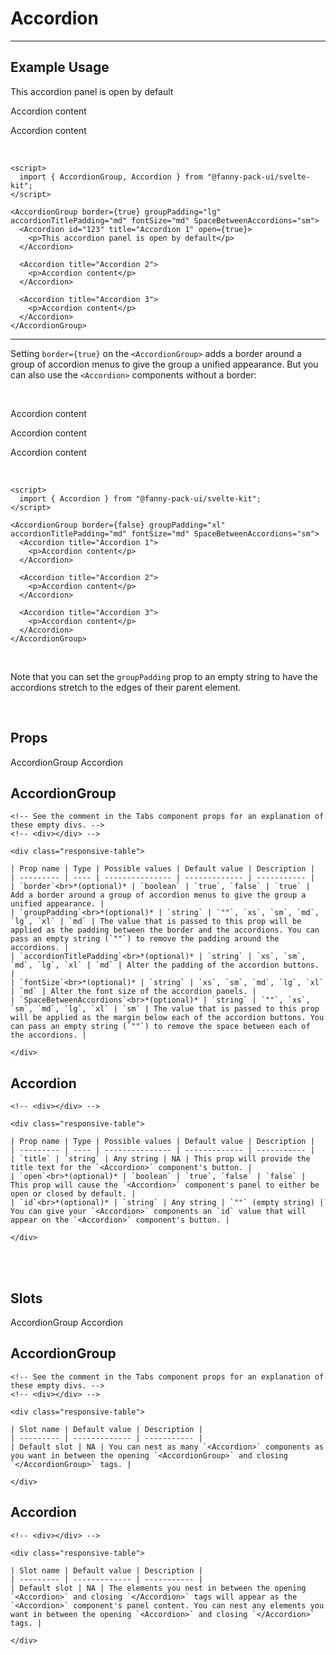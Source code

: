 <script lang="ts">
  import { AccordionGroup, Accordion, TabsContainer, TabBar, Tab, TabPanel } from "/src/lib";
</script>


# Accordion

---

## Example Usage

<AccordionGroup border={true} groupPadding="lg" accordionTitlePadding="md" fontSize="md" SpaceBetweenAccordions="sm">
  <Accordion id="123" title="Accordion 1" open={true}>
    <p>This accordion panel is open by default</p>
  </Accordion>

  <Accordion title="Accordion 2">
    <p>Accordion content</p>
  </Accordion>

  <Accordion title="Accordion 3">
    <p>Accordion content</p>
  </Accordion>
</AccordionGroup>

<br>

```svelte
<script>
  import { AccordionGroup, Accordion } from "@fanny-pack-ui/svelte-kit";
</script>

<AccordionGroup border={true} groupPadding="lg" accordionTitlePadding="md" fontSize="md" SpaceBetweenAccordions="sm">
  <Accordion id="123" title="Accordion 1" open={true}>
    <p>This accordion panel is open by default</p>
  </Accordion>

  <Accordion title="Accordion 2">
    <p>Accordion content</p>
  </Accordion>

  <Accordion title="Accordion 3">
    <p>Accordion content</p>
  </Accordion>
</AccordionGroup>
```

<hr>

Setting `border={true}` on the `<AccordionGroup>` adds a border around a group of accordion menus to give the group a unified appearance. But you can also use the `<Accordion>` components without a border:

<br>

<AccordionGroup border={false} groupPadding="xl" accordionTitlePadding="md" fontSize="md" SpaceBetweenAccordions="sm">
  <Accordion title="Accordion 1">
    <p>Accordion content</p>
  </Accordion>

  <Accordion title="Accordion 2">
    <p>Accordion content</p>
  </Accordion>

  <Accordion title="Accordion 3">
    <p>Accordion content</p>
  </Accordion>
</AccordionGroup>

<br>

```svelte
<script>
  import { Accordion } from "@fanny-pack-ui/svelte-kit";
</script>

<AccordionGroup border={false} groupPadding="xl" accordionTitlePadding="md" fontSize="md" SpaceBetweenAccordions="sm">
  <Accordion title="Accordion 1">
    <p>Accordion content</p>
  </Accordion>

  <Accordion title="Accordion 2">
    <p>Accordion content</p>
  </Accordion>

  <Accordion title="Accordion 3">
    <p>Accordion content</p>
  </Accordion>
</AccordionGroup>
```

<br>

Note that you can set the `groupPadding` prop to an empty string to have the accordions stretch to the edges of their parent element.

<br>

## Props

<TabsContainer>
  <TabBar>
    <Tab>AccordionGroup</Tab>
    <Tab>Accordion</Tab>
  </TabBar>

  <TabPanel>
    <h2>AccordionGroup</h2>

    <!-- See the comment in the Tabs component props for an explanation of these empty divs. -->
    <!-- <div></div> -->

    <div class="responsive-table">

    | Prop name | Type | Possible values | Default value | Description |
    | --------- | ---- | --------------- | ------------- | ----------- |
    | `border`<br>*(optional)* | `boolean` | `true`, `false` | `true` | Add a border around a group of accordion menus to give the group a unified appearance. |
    | `groupPadding`<br>*(optional)* | `string` | `""`, `xs`, `sm`, `md`, `lg`, `xl` | `md` | The value that is passed to this prop will be applied as the padding between the border and the accordions. You can pass an empty string (`""`) to remove the padding around the accordions. |
    | `accordionTitlePadding`<br>*(optional)* | `string` | `xs`, `sm`, `md`, `lg`, `xl` | `md` | Alter the padding of the accordion buttons. |
    | `fontSize`<br>*(optional)* | `string` | `xs`, `sm`, `md`, `lg`, `xl` | `md` | Alter the font size of the accordion panels. |
    | `SpaceBetweenAccordions`<br>*(optional)* | `string` | `""`, `xs`, `sm`, `md`, `lg`, `xl` | `sm` | The value that is passed to this prop will be applied as the margin below each of the accordion buttons. You can pass an empty string (`""`) to remove the space between each of the accordions. |

    </div>
  </TabPanel>

  <TabPanel>
    <h2>Accordion</h2>
    
    <!-- <div></div> -->

    <div class="responsive-table">

    | Prop name | Type | Possible values | Default value | Description |
    | --------- | ---- | --------------- | ------------- | ----------- |
    | `title` | `string` | Any string | NA | This prop will provide the title text for the `<Accordion>` component's button. |
    | `open`<br>*(optional)* | `boolean` | `true`, `false` | `false` | This prop will cause the `<Accordion>` component's panel to either be open or closed by default. |
    | `id`<br>*(optional)* | `string` | Any string | `""` (empty string) | You can give your `<Accordion>` components an `id` value that will appear on the `<Accordion>` component's button. |

    </div>
  </TabPanel>
</TabsContainer>

<br><br>

## Slots

<TabsContainer>
  <TabBar>
    <Tab>AccordionGroup</Tab>
    <Tab>Accordion</Tab>
  </TabBar>

  <TabPanel>
    <h2>AccordionGroup</h2>

    <!-- See the comment in the Tabs component props for an explanation of these empty divs. -->
    <!-- <div></div> -->

    <div class="responsive-table">

    | Slot name | Default value | Description |
    | --------- | ------------- | ----------- |
    | Default slot | NA | You can nest as many `<Accordion>` components as you want in between the opening `<AccordionGroup>` and closing `</AccordionGroup>` tags. |

    </div>
  </TabPanel>

  <TabPanel>
    <h2>Accordion</h2>
    
    <!-- <div></div> -->

    <div class="responsive-table">

    | Slot name | Default value | Description |
    | --------- | ------------- | ----------- |
    | Default slot | NA | The elements you nest in between the opening `<Accordion>` and closing `</Accordion>` tags will appear as the `<Accordion>` component's panel content. You can nest any elements you want in between the opening `<Accordion>` and closing `</Accordion>` tags. |

    </div>
  </TabPanel>
</TabsContainer>
